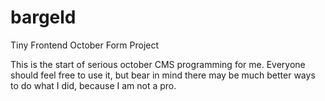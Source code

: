 # bargeld
Tiny Frontend October Form Project

This is the start of serious october CMS programming for me. Everyone should feel free to use it, but bear in mind there may be much better ways to do what I did, because I am not a pro.
